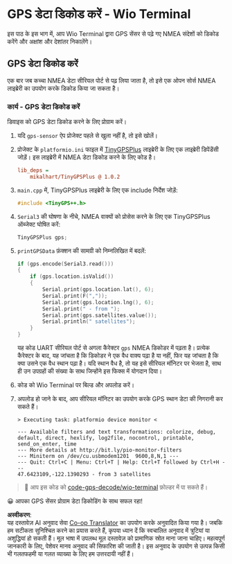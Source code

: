<!--
CO_OP_TRANSLATOR_METADATA:
{
  "original_hash": "fbbcf96a9b63ccd661db98bbf854bb06",
  "translation_date": "2025-08-25T18:07:25+00:00",
  "source_file": "3-transport/lessons/1-location-tracking/wio-terminal-gps-decode.md",
  "language_code": "hi"
}
-->
# GPS डेटा डिकोड करें - Wio Terminal

इस पाठ के इस भाग में, आप Wio Terminal द्वारा GPS सेंसर से पढ़े गए NMEA संदेशों को डिकोड करेंगे और अक्षांश और देशांतर निकालेंगे।

## GPS डेटा डिकोड करें

एक बार जब कच्चा NMEA डेटा सीरियल पोर्ट से पढ़ लिया जाता है, तो इसे एक ओपन सोर्स NMEA लाइब्रेरी का उपयोग करके डिकोड किया जा सकता है।

### कार्य - GPS डेटा डिकोड करें

डिवाइस को GPS डेटा डिकोड करने के लिए प्रोग्राम करें।

1. यदि `gps-sensor` ऐप प्रोजेक्ट पहले से खुला नहीं है, तो इसे खोलें।

1. प्रोजेक्ट के `platformio.ini` फाइल में [TinyGPSPlus](https://github.com/mikalhart/TinyGPSPlus) लाइब्रेरी के लिए एक लाइब्रेरी डिपेंडेंसी जोड़ें। इस लाइब्रेरी में NMEA डेटा डिकोड करने के लिए कोड है।

    ```ini
    lib_deps =
        mikalhart/TinyGPSPlus @ 1.0.2
    ```

1. `main.cpp` में, TinyGPSPlus लाइब्रेरी के लिए एक include निर्देश जोड़ें:

    ```cpp
    #include <TinyGPS++.h>
    ```

1. `Serial3` की घोषणा के नीचे, NMEA वाक्यों को प्रोसेस करने के लिए एक TinyGPSPlus ऑब्जेक्ट घोषित करें:

    ```cpp
    TinyGPSPlus gps;
    ```

1. `printGPSData` फ़ंक्शन की सामग्री को निम्नलिखित में बदलें:

    ```cpp
    if (gps.encode(Serial3.read()))
    {
        if (gps.location.isValid())
        {
            Serial.print(gps.location.lat(), 6);
            Serial.print(F(","));
            Serial.print(gps.location.lng(), 6);
            Serial.print(" - from ");
            Serial.print(gps.satellites.value());
            Serial.println(" satellites");
        }
    }
    ```

    यह कोड UART सीरियल पोर्ट से अगला कैरेक्टर `gps` NMEA डिकोडर में पढ़ता है। प्रत्येक कैरेक्टर के बाद, यह जांचता है कि डिकोडर ने एक वैध वाक्य पढ़ा है या नहीं, फिर यह जांचता है कि क्या उसने एक वैध स्थान पढ़ा है। यदि स्थान वैध है, तो यह इसे सीरियल मॉनिटर पर भेजता है, साथ ही उन उपग्रहों की संख्या के साथ जिन्होंने इस फिक्स में योगदान दिया।

1. कोड को Wio Terminal पर बिल्ड और अपलोड करें।

1. अपलोड हो जाने के बाद, आप सीरियल मॉनिटर का उपयोग करके GPS स्थान डेटा की निगरानी कर सकते हैं।

    ```output
    > Executing task: platformio device monitor <
    
    --- Available filters and text transformations: colorize, debug, default, direct, hexlify, log2file, nocontrol, printable, send_on_enter, time
    --- More details at http://bit.ly/pio-monitor-filters
    --- Miniterm on /dev/cu.usbmodem1201  9600,8,N,1 ---
    --- Quit: Ctrl+C | Menu: Ctrl+T | Help: Ctrl+T followed by Ctrl+H ---
    47.6423109,-122.1390293 - from 3 satellites
    ```

> 💁 आप इस कोड को [code-gps-decode/wio-terminal](../../../../../3-transport/lessons/1-location-tracking/code-gps-decode/wio-terminal) फ़ोल्डर में पा सकते हैं।

😀 आपका GPS सेंसर प्रोग्राम डेटा डिकोडिंग के साथ सफल रहा!

**अस्वीकरण**:  
यह दस्तावेज़ AI अनुवाद सेवा [Co-op Translator](https://github.com/Azure/co-op-translator) का उपयोग करके अनुवादित किया गया है। जबकि हम सटीकता सुनिश्चित करने का प्रयास करते हैं, कृपया ध्यान दें कि स्वचालित अनुवाद में त्रुटियां या अशुद्धियां हो सकती हैं। मूल भाषा में उपलब्ध मूल दस्तावेज़ को प्रामाणिक स्रोत माना जाना चाहिए। महत्वपूर्ण जानकारी के लिए, पेशेवर मानव अनुवाद की सिफारिश की जाती है। इस अनुवाद के उपयोग से उत्पन्न किसी भी गलतफहमी या गलत व्याख्या के लिए हम उत्तरदायी नहीं हैं।